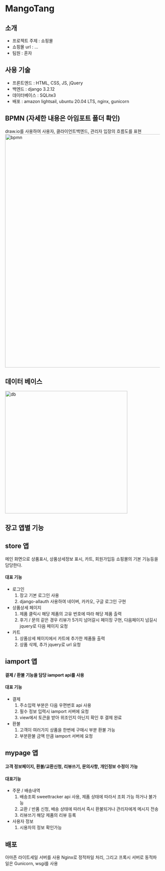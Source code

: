 # MangoTang
## 소개
* 프로젝트 주제 : 쇼핑몰
* 쇼핑몰 url : ...
* 팀원 : 혼자

## 사용 기술
* 프론트엔드 : HTML, CSS, JS, jQuery
* 백엔드 : django 3.2.12
* 데이터베이스 : SQLite3
* 배포 : amazon lightsail, ubuntu 20.04 LTS, nginx, gunicorn
## BPMN (자세한 내용은 아임포트 폴더 확인)
draw.io를 사용하여 사용자, 클라이언트백엔드, 관리자 입장의 흐름도를 표현
<img width="758" alt="bpmn" src="https://user-images.githubusercontent.com/48763809/165433920-d1691d86-2305-490f-aa84-937be6c47f71.png">


## 데이터 베이스
<img width="398" alt="db" src="https://user-images.githubusercontent.com/48763809/165434119-643cb1c2-5729-4d7d-bf9f-73ff0e03153a.png">


## 장고 앱별 기능
## store 앱 
메인 화면으로 상품표시, 상품상세정보 표시, 카트, 회원가입등 쇼핑몰의 기본 기능등을 담당한다.
#### 대표 기능
* 로그인
  1. 장고 기본 로그인 사용
  2. django-allauth 사용하여 네이버, 카카오, 구글 로그인 구현
* 상품상세 페이지
  1. 제품 클릭시 해당 제품의 고유 번호에 따라 해당 제품 출력
  2. 후기 / 문의 같은 경우 리뷰가 5가지 넘어갈시 페이징 구현, 다음페이지 넘길시 jquery로 다음 페이지 요청
* 카트
  1. 상품상세 페이지에서 카트에 추가한 제품들 출력
  2. 상품 삭제, 추가 jquery로 url 요청

## iamport 앱
#### 결제 / 환불 기능을 담당 iamport api를 사용
#### 대표 기능
* 결제
  1. 주소입력 부분은 다음 우편번호 api 사용
  2. 필수 정보 입력시 iamport 서버에 요청
  3. view에서 토큰을 받아 위조인지 아닌지 확인 후 결제 완료
* 환불 
  1. 고객이 여러가지 상품을 한번에 구매시 부분 환불 가능
  2. 부분환불 금액 만큼 iamport 서버에 요청


## mypage 앱
#### 고객 정보페이지, 환불/교환신청, 리뷰쓰기, 문의사항, 개인정보 수정이 가능
#### 대표기능
* 주문 / 배송내역
  1. 배송조회 sweettracker api 사용, 제품 상태에 따라서 조회 가능 하거나 불가능
  2. 교환 / 반품 신청, 배송 상태에 따러서 즉시 환불되거나 관리자에게 메시지 전송
  3. 리뷰쓰기 해당 제품의 리뷰 등록
* 사용자 정보
  1. 시용자의 정보 확인가능

 ## 배포 
 아마존 라이트세일 서버를 사용
 Nginx로 정적파일 처리, 그리고 프록시 서버로
 동적파일은 Gunicorn, wsgi를 사용




